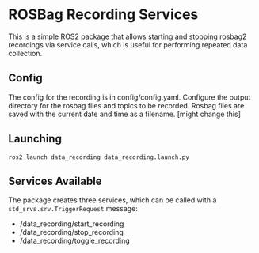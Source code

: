 # ROSBag Recording Services
This is a simple ROS2 package that allows starting and stopping rosbag2 recordings via service calls, which is useful for performing repeated data collection.

## Config
The config for the recording is in config/config.yaml.
Configure the output directory for the rosbag files and topics to be recorded.
Rosbag files are saved with the current date and time as a filename. [might change this]

## Launching
`ros2 launch data_recording data_recording.launch.py`

## Services Available
The package creates three services, which can be called with a `std_srvs.srv.TriggerRequest` message:
* /data\_recording/start\_recording
* /data\_recording/stop\_recording
* /data\_recording/toggle\_recording
